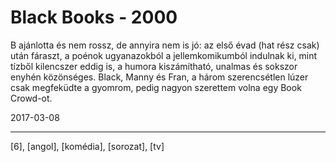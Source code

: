 # Black Books - 2000

B ajánlotta és nem rossz, de annyira nem is jó: az első évad (hat rész csak) után fáraszt, a poénok ugyanazokból a jellemkomikumból indulnak ki, mint tízből kilencszer eddig is, a humora kiszámítható, unalmas és sokszor enyhén közönséges. Black, Manny és Fran, a három szerencsétlen lúzer csak megfeküdte a gyomrom, pedig nagyon szerettem volna egy Book Crowd-ot.

2017-03-08

----

[6], [angol], [komédia], [sorozat], [tv]

